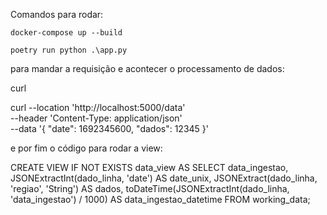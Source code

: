 Comandos para rodar:

`docker-compose up --build`

`poetry run python .\app.py`

para mandar a requisição e acontecer o processamento de dados:

curl

curl --location 'http://localhost:5000/data' \
--header 'Content-Type: application/json' \
--data '{
    "date": 1692345600,
    "dados": 12345
}'

e por fim o código para rodar a view:

CREATE VIEW IF NOT EXISTS data_view AS
SELECT
    data_ingestao,
    JSONExtractInt(dado_linha, 'date') AS date_unix,
    JSONExtract(dado_linha, 'regiao', 'String') AS dados,
    toDateTime(JSONExtractInt(dado_linha, 'data_ingestao') / 1000) AS data_ingestao_datetime
FROM working_data;
